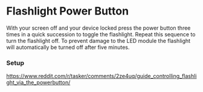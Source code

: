 # Flashlight Power Button
With your screen off and your device locked press the power button three times in a quick succession to toggle the flashlight. Repeat this sequence to turn the flashlight off. To prevent damage to the LED module the flashlight will automatically be turned off after five minutes.

### Setup
https://www.reddit.com/r/tasker/comments/2ze4uq/guide_controlling_flashlight_via_the_powerbutton/
